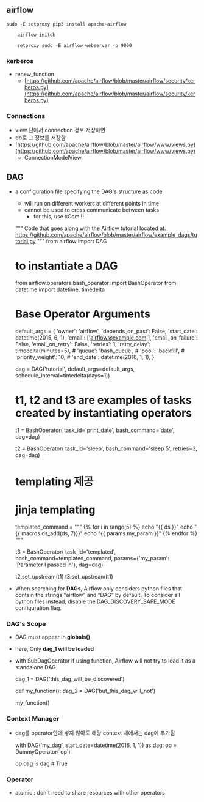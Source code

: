 ## airflow 

```
sudo -E setproxy pip3 install apache-airflow 
    
    airflow initdb
    
    setproxy sudo -E airflow webserver -p 9000
```

### kerberos

- renew_function
    - [https://github.com/apache/airflow/blob/master/airflow/security/kerberos.py](https://github.com/apache/airflow/blob/master/airflow/security/kerberos.py)

### Connections

- view 단에서 connection 정보 저장하면
- db로 그 정보를 저장함
- [https://github.com/apache/airflow/blob/master/airflow/www/views.py](https://github.com/apache/airflow/blob/master/airflow/www/views.py)
    - ConnectionModelView


## DAG

- a configuration file specifying the DAG's structure as code
    - will run on different workers at different points in time
    - cannot be used to cross communicate between tasks
        - for this, use xCom !!

    """
    Code that goes along with the Airflow tutorial located at:
    https://github.com/apache/airflow/blob/master/airflow/example_dags/tutorial.py
    """
    from airflow import DAG
    # to instantiate a DAG 
    from airflow.operators.bash_operator import BashOperator
    from datetime import datetime, timedelta
    
    # Base Operator Arguments
    default_args = {
        'owner': 'airflow',
        'depends_on_past': False,
        'start_date': datetime(2015, 6, 1),
        'email': ['airflow@example.com'],
        'email_on_failure': False,
        'email_on_retry': False,
        'retries': 1,
        'retry_delay': timedelta(minutes=5),
        # 'queue': 'bash_queue',
        # 'pool': 'backfill',
        # 'priority_weight': 10,
        # 'end_date': datetime(2016, 1, 1),
    }
    
    dag = DAG('tutorial', default_args=default_args, schedule_interval=timedelta(days=1))
    
    # t1, t2 and t3 are examples of tasks created by instantiating operators
    t1 = BashOperator(
        task_id='print_date',
        bash_command='date',
        dag=dag)
    
    t2 = BashOperator(
        task_id='sleep',
        bash_command='sleep 5',
        retries=3,
        dag=dag)
    
    # templating 제공 
    # jinja templating
    templated_command = """
        {% for i in range(5) %}
            echo "{{ ds }}"
            echo "{{ macros.ds_add(ds, 7)}}"
            echo "{{ params.my_param }}"
        {% endfor %}
    """
    
    t3 = BashOperator(
        task_id='templated',
        bash_command=templated_command,
        params={'my_param': 'Parameter I passed in'},
        dag=dag)
    
    t2.set_upstream(t1)
    t3.set_upstream(t1)

- When searching for **DAGs**, Airflow only considers python files that contain the strings “airflow” and “DAG” by default. To consider all python files instead, disable the DAG_DISCOVERY_SAFE_MODE configuration flag.

### DAG's Scope

- DAG must appear in **globals()**
- here, Only **dag_1 will be loaded**
- with SubDagOperator if using function, Airflow will not try to load it as a standalone DAG

    dag_1 = DAG('this_dag_will_be_discovered')
    
    def my_function():
        dag_2 = DAG('but_this_dag_will_not')
    
    my_function()

### Context Manager

- dag를 operator안에 넣지 않아도 해당 context 내에서는 dag에 추가됨

    with DAG('my_dag', start_date=datetime(2016, 1, 1)) as dag:
        op = DummyOperator('op')
    
    op.dag is dag # True

### Operator

- atomic : don't need to share resources with other operators
